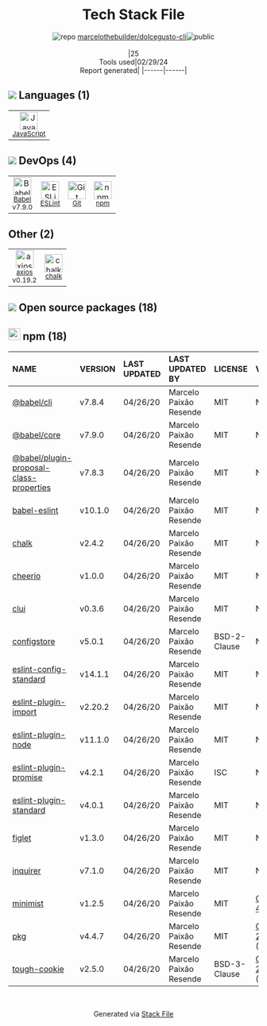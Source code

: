 <!--
&lt;--- Readme.md Snippet without images Start ---&gt;
## Tech Stack
marcelothebuilder/dolcegusto-cli is built on the following main stack:

- [JavaScript](https://developer.mozilla.org/en-US/docs/Web/JavaScript) – Languages
- [Babel](http://babeljs.io/) – JavaScript Compilers
- [ESLint](http://eslint.org/) – Code Review
- [axios](https://github.com/mzabriskie/axios) – Javascript Utilities & Libraries

Full tech stack [here](/techstack.md)

&lt;--- Readme.md Snippet without images End ---&gt;

&lt;--- Readme.md Snippet with images Start ---&gt;
## Tech Stack
marcelothebuilder/dolcegusto-cli is built on the following main stack:

- <img width='25' height='25' src='https://img.stackshare.io/service/1209/javascript.jpeg' alt='JavaScript'/> [JavaScript](https://developer.mozilla.org/en-US/docs/Web/JavaScript) – Languages
- <img width='25' height='25' src='https://img.stackshare.io/service/2739/-1wfGjNw.png' alt='Babel'/> [Babel](http://babeljs.io/) – JavaScript Compilers
- <img width='25' height='25' src='https://img.stackshare.io/service/3337/Q4L7Jncy.jpg' alt='ESLint'/> [ESLint](http://eslint.org/) – Code Review
- <img width='25' height='25' src='https://img.stackshare.io/no-img-open-source.png' alt='axios'/> [axios](https://github.com/mzabriskie/axios) – Javascript Utilities & Libraries

Full tech stack [here](/techstack.md)

&lt;--- Readme.md Snippet with images End ---&gt;
-->
<div align="center">

# Tech Stack File
![](https://img.stackshare.io/repo.svg "repo") [marcelothebuilder/dolcegusto-cli](https://github.com/marcelothebuilder/dolcegusto-cli)![](https://img.stackshare.io/public_badge.svg "public")
<br/><br/>
|25<br/>Tools used|02/29/24 <br/>Report generated|
|------|------|
</div>

## <img src='https://img.stackshare.io/languages.svg'/> Languages (1)
<table><tr>
  <td align='center'>
  <img width='36' height='36' src='https://img.stackshare.io/service/1209/javascript.jpeg' alt='JavaScript'>
  <br>
  <sub><a href="https://developer.mozilla.org/en-US/docs/Web/JavaScript">JavaScript</a></sub>
  <br>
  <sub></sub>
</td>

</tr>
</table>

## <img src='https://img.stackshare.io/devops.svg'/> DevOps (4)
<table><tr>
  <td align='center'>
  <img width='36' height='36' src='https://img.stackshare.io/service/2739/-1wfGjNw.png' alt='Babel'>
  <br>
  <sub><a href="http://babeljs.io/">Babel</a></sub>
  <br>
  <sub>v7.9.0</sub>
</td>

<td align='center'>
  <img width='36' height='36' src='https://img.stackshare.io/service/3337/Q4L7Jncy.jpg' alt='ESLint'>
  <br>
  <sub><a href="http://eslint.org/">ESLint</a></sub>
  <br>
  <sub></sub>
</td>

<td align='center'>
  <img width='36' height='36' src='https://img.stackshare.io/service/1046/git.png' alt='Git'>
  <br>
  <sub><a href="http://git-scm.com/">Git</a></sub>
  <br>
  <sub></sub>
</td>

<td align='center'>
  <img width='36' height='36' src='https://img.stackshare.io/service/1120/lejvzrnlpb308aftn31u.png' alt='npm'>
  <br>
  <sub><a href="https://www.npmjs.com/">npm</a></sub>
  <br>
  <sub></sub>
</td>

</tr>
</table>

## Other (2)
<table><tr>
  <td align='center'>
  <img width='36' height='36' src='https://img.stackshare.io/no-img-open-source.png' alt='axios'>
  <br>
  <sub><a href="https://github.com/mzabriskie/axios">axios</a></sub>
  <br>
  <sub>v0.19.2</sub>
</td>

<td align='center'>
  <img width='36' height='36' src='https://img.stackshare.io/service/8072/13122722.png' alt='chalk'>
  <br>
  <sub><a href="https://github.com/chalk/chalk">chalk</a></sub>
  <br>
  <sub></sub>
</td>

</tr>
</table>


## <img src='https://img.stackshare.io/group.svg' /> Open source packages (18)</h2>

## <img width='24' height='24' src='https://img.stackshare.io/service/1120/lejvzrnlpb308aftn31u.png'/> npm (18)

|NAME|VERSION|LAST UPDATED|LAST UPDATED BY|LICENSE|VULNERABILITIES|
|:------|:------|:------|:------|:------|:------|
|[@babel/cli](https://www.npmjs.com/@babel/cli)|v7.8.4|04/26/20|Marcelo Paixão Resende |MIT|N/A|
|[@babel/core](https://www.npmjs.com/@babel/core)|v7.9.0|04/26/20|Marcelo Paixão Resende |MIT|N/A|
|[@babel/plugin-proposal-class-properties](https://www.npmjs.com/@babel/plugin-proposal-class-properties)|v7.8.3|04/26/20|Marcelo Paixão Resende |MIT|N/A|
|[babel-eslint](https://www.npmjs.com/babel-eslint)|v10.1.0|04/26/20|Marcelo Paixão Resende |MIT|N/A|
|[chalk](https://www.npmjs.com/chalk)|v2.4.2|04/26/20|Marcelo Paixão Resende |MIT|N/A|
|[cheerio](https://www.npmjs.com/cheerio)|v1.0.0|04/26/20|Marcelo Paixão Resende |MIT|N/A|
|[clui](https://www.npmjs.com/clui)|v0.3.6|04/26/20|Marcelo Paixão Resende |MIT|N/A|
|[configstore](https://www.npmjs.com/configstore)|v5.0.1|04/26/20|Marcelo Paixão Resende |BSD-2-Clause|N/A|
|[eslint-config-standard](https://www.npmjs.com/eslint-config-standard)|v14.1.1|04/26/20|Marcelo Paixão Resende |MIT|N/A|
|[eslint-plugin-import](https://www.npmjs.com/eslint-plugin-import)|v2.20.2|04/26/20|Marcelo Paixão Resende |MIT|N/A|
|[eslint-plugin-node](https://www.npmjs.com/eslint-plugin-node)|v11.1.0|04/26/20|Marcelo Paixão Resende |MIT|N/A|
|[eslint-plugin-promise](https://www.npmjs.com/eslint-plugin-promise)|v4.2.1|04/26/20|Marcelo Paixão Resende |ISC|N/A|
|[eslint-plugin-standard](https://www.npmjs.com/eslint-plugin-standard)|v4.0.1|04/26/20|Marcelo Paixão Resende |MIT|N/A|
|[figlet](https://www.npmjs.com/figlet)|v1.3.0|04/26/20|Marcelo Paixão Resende |MIT|N/A|
|[inquirer](https://www.npmjs.com/inquirer)|v7.1.0|04/26/20|Marcelo Paixão Resende |MIT|N/A|
|[minimist](https://www.npmjs.com/minimist)|v1.2.5|04/26/20|Marcelo Paixão Resende |MIT|[CVE-2021-44906](https://github.com/advisories/GHSA-xvch-5gv4-984h) (Critical)|
|[pkg](https://www.npmjs.com/pkg)|v4.4.7|04/26/20|Marcelo Paixão Resende |MIT|[CVE-2024-24828](https://github.com/advisories/GHSA-22r3-9w55-cj54) (Moderate)|
|[tough-cookie](https://www.npmjs.com/tough-cookie)|v2.5.0|04/26/20|Marcelo Paixão Resende |BSD-3-Clause|[CVE-2023-26136](https://github.com/advisories/GHSA-72xf-g2v4-qvf3) (Moderate)|

<br/>
<div align='center'>

Generated via [Stack File](https://github.com/marketplace/stack-file)
